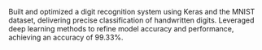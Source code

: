 Built and optimized a digit recognition system using Keras and the MNIST dataset, delivering precise classification of handwritten digits. Leveraged deep learning methods to refine model accuracy and performance, achieving an accuracy of 99.33%.
